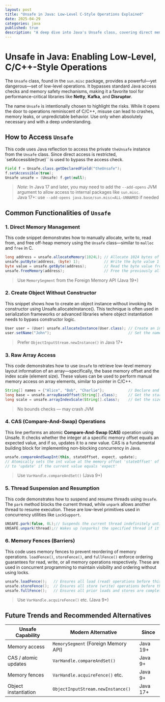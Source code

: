 ```yaml
---
layout: post
title: "Unsafe in Java: Low-Level C-Style Operations Explained"
date: 2025-04-29
categories: java
published: true
description: "A deep dive into Java's Unsafe class, covering direct memory access, CAS operations, object instantiation, and alternatives like VarHandle and MemorySegment."
---
```


# Unsafe in Java: Enabling Low-Level, C/C++-Style Operations
The `Unsafe` class, found in the `sun.misc` package, provides a powerful—yet dangerous—set of low-level operations. It bypasses standard Java access checks and memory safety mechanisms, making it a favorite tool for performance-critical libraries like **Netty**, **Kafka**, and **Disruptor**.

The name `Unsafe` is intentionally chosen to highlight the risks. While it opens the door to operations reminiscent of C/C++, misuse can lead to crashes, memory leaks, or unpredictable behavior. Use only when absolutely necessary and with a deep understanding.

## How to Access `Unsafe`
This code uses Java reflection to access the private `theUnsafe` instance from the `Unsafe` class. Since direct access is restricted, `setAccessible(true)`` is used to bypass the access check.
```java
Field f = Unsafe.class.getDeclaredField("theUnsafe");
f.setAccessible(true);
Unsafe unsafe = (Unsafe) f.get(null);
```
>*Note*: In Java 17 and later, you may need to add the `--add-opens` JVM argument to allow access to internal packages like `sun.misc`.</br>
Java 17+: use `--add-opens java.base/sun.misc=ALL-UNNAMED` if needed

## Common Functionalities of `Unsafe`
### 1. Direct Memory Management
This code snippet demonstrates how to manually allocate, write to, read from, and free off-heap memory using the `Unsafe` class—similar to `malloc` and `free` in C.
```java
long address = unsafe.allocateMemory(1024L); // Allocate 1024 bytes of off-heap memory
unsafe.putByte(address, (byte) 1);           // Write the byte value 1 to the allocated memory
byte value = unsafe.getByte(address);        // Read the byte value from the allocated memory
unsafe.freeMemory(address);                  // Free the previously allocated memory
```
> Use `MemorySegment` from the Foreign Memory API (Java 19+)

### 2. Create Object Without Constructor
This snippet shows how to create an object instance without invoking its constructor using Unsafe.allocateInstance(). This technique is often used in serialization frameworks or advanced libraries where object instantiation needs to bypass constructor logic.
```java
User user = (User) unsafe.allocateInstance(User.class); // Create an instance of User without calling its constructor
user.setName("John");                                   // Set the name property of the User object
```
> Prefer `ObjectInputStream.newInstance()` in Java 17+

### 3. Raw Array Access
This code demonstrates how to use `Unsafe` to retrieve low-level memory layout information of an array—specifically, the base memory offset and the index scale (element size). These values can be used to perform manual memory access on array elements, similar to pointer in C/C++.
```java
String[] names = {"Alice", "Bob", "Charlie"};           // Declare and initialize a String array
long base = unsafe.arrayBaseOffset(String[].class);     // Get the starting memory offset of the first element in the array
long scale = unsafe.arrayIndexScale(String[].class);    // Get the size (in bytes) of each array element step
```
> No bounds checks — may crash JVM

### 4. CAS (Compare-And-Swap) Operations
This line performs an atomic **Compare-And-Swap (CAS)** operation using Unsafe. It checks whether the integer at a specific memory offset equals an expected value, and if so, updates it to a new value. CAS is a fundamental building block for implementing non-blocking concurrency in Java.
```java
unsafe.compareAndSwapInt(this, stateOffset, expect, update); 
// Atomically sets the int value at the memory offset 'stateOffset' of the current object (this) 
// to 'update' if the current value equals 'expect'
```
> Use `VarHandle.compareAndSet()` (Java 9+)

### 5. Thread Suspension and Resumption
This code demonstrates how to suspend and resume threads using `Unsafe`. The `park` method blocks the current thread, while `unpark` allows another thread to resume execution. These are low-level primitives used in concurrency utilities like `LockSupport`.
```java
UNSAFE.park(false, 0L);// Suspends the current thread indefinitely until it's unparked or interrupted
UNSAFE.unpark(thread);// Wakes up (unparks) the specified thread if it's currently parked
```

### 6. Memory Fences (Barriers)
This code uses memory fences to prevent reordering of memory operations. `loadFence()`, `storeFence()`, and `fullFence()` enforce ordering guarantees for read, write, or all memory operations respectively. These are used in concurrent programming to maintain visibility and ordering without using locks.

```java
unsafe.loadFence();   // Ensures all load (read) operations before this call are completed before any subsequent loads
unsafe.storeFence();  // Ensures all store (write) operations before this call are completed before any subsequent stores
unsafe.fullFence();   // Ensures all prior loads and stores are completed before any subsequent loads or stores
```

> Use `VarHandle.acquireFence()` etc. (Java 9+)

## Future Trends and Recommended Alternatives

| Unsafe Capability         | Modern Alternative                  | Since |
|---------------------------|--------------------------------------|--------|
| Memory access             | `MemorySegment` (Foreign Memory API) | Java 19+ |
| CAS / atomic updates      | `VarHandle.compareAndSet()`          | Java 9+  |
| Memory fences             | `VarHandle.acquireFence()` etc.      | Java 9+  |
| Object instantiation      | `ObjectInputStream.newInstance()`    | Java 17+ |
